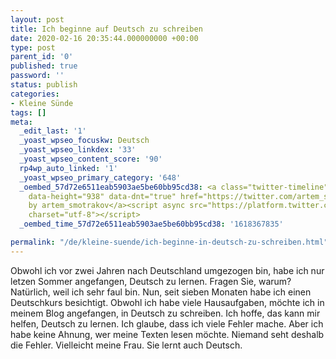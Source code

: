 ```yaml
---
layout: post
title: Ich beginne auf Deutsch zu schreiben
date: 2020-02-16 20:35:44.000000000 +00:00
type: post
parent_id: '0'
published: true
password: ''
status: publish
categories:
- Kleine Sünde
tags: []
meta:
  _edit_last: '1'
  _yoast_wpseo_focuskw: Deutsch
  _yoast_wpseo_linkdex: '33'
  _yoast_wpseo_content_score: '90'
  rp4wp_auto_linked: '1'
  _yoast_wpseo_primary_category: '648'
  _oembed_57d72e6511eab5903ae5be60bb95cd38: <a class="twitter-timeline" data-width="625"
    data-height="938" data-dnt="true" href="https://twitter.com/artem_smotrakov?ref_src=twsrc%5Etfw">Tweets
    by artem_smotrakov</a><script async src="https://platform.twitter.com/widgets.js"
    charset="utf-8"></script>
  _oembed_time_57d72e6511eab5903ae5be60bb95cd38: '1618367835'

permalink: "/de/kleine-suende/ich-beginne-in-deutsch-zu-schreiben.html"
---
```

<!-- wp:paragraph -->

Obwohl ich vor zwei Jahren nach Deutschland umgezogen bin, habe ich nur letzen Sommer angefangen, Deutsch zu lernen. Fragen Sie, warum? Natürlich, weil ich sehr faul bin. Nun, seit sieben Monaten habe ich einen Deutschkurs besichtigt. Obwohl ich habe viele Hausaufgaben, möchte ich in meinem Blog angefangen, in Deutsch zu schreiben. Ich hoffe, das kann mir helfen, Deutsch zu lernen. Ich glaube, dass ich viele Fehler mache. Aber ich habe keine Ahnung, wer meine Texten lesen möchte. Niemand seht deshalb die Fehler. Vielleicht meine Frau. Sie lernt auch Deutsch.

<!-- /wp:paragraph -->

